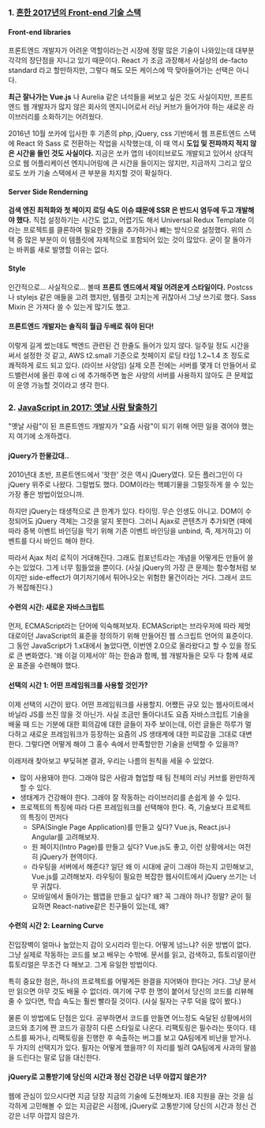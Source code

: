 ### 1. [흔한 2017년의 Front-end 기술 스택](http://seokjun.kr/front-end-dev-stack-2017/)

#### Front-end libraries

프론트엔드 개발자가 어려운 역할이라는건 시장에 정말 많은 기술이 나와있는데 대부분 각각의 장단점을 지니고 있기 때문이다. React 가 조금 과장해서 사실상의 de-facto standard 라고 할만하지만, 그렇다 해도 모든 케이스에 딱 맞아들어가는 선택은 아니다.

__최근 잘나가는 Vue.js__ 나 Aurelia 같은 녀석들을 써보고 싶은 것도 사실이지만, 프론트엔드 웹 개발자가 많지 않은 회사의 엔지니어로서 러닝 커브가 들어가야 하는 새로운 라이브러리를 소화하기는 어려웠다.

2016년 10월 쏘카에 입사한 후 기존의 php, jQuery, css 기반에서 웹 프론트엔드 스택에 React 와 Sass 로 전환하는 작업을 시작했는데, 이 때 역시 __도입 및 전파까지 적지 않은 시간을 들인 것도 사실이다.__ 지금은 쏘카 앱의 네이티브로도 개발되고 있어서 상대적으로 웹 어플리케이션 엔지니어링에 큰 시간을 들이지는 않지만, 지금까지 그리고 앞으로도 쏘카 기술 스택에서 큰 부분을 차지할 것이 확실하다.

#### Server Side Renderning

__검색 엔진 최적화와 첫 페이지 로딩 속도 이슈 떄문에 SSR 은 반드시 염두에 두고 개발해야 했다.__ 직접 설정하기는 시간도 없고, 어렵기도 해서 Universal Redux Template 이라는 프로젝트를 클론하여 필요한 것들을 추가하거나 뺴는 방식으로 설정했다. 위의 스택 중 많은 부분이 이 템플릿에 자체적으로 포함되어 있는 것이 많았다. 굳이 잘 돌아가는 바퀴를 새로 발명할 이유는 없다.

#### Style

인간적으로... 사실적으로... 볼때 __프론트 엔드에서 제일 어려운게 스타일이다.__ Postcss 나 stylejs 같은 애들을 고려 했지만, 템플릿 고치는게 귀찮아서 그냥 쓰기로 했다. Sass Mixin 은 가져다 쓸 수 있는게 많기도 했고.

#### 프론트엔드 개발자는 솔직히 월급 두배로 줘야 된다!

이렇게 길게 썼는데도 백엔드 관련된 건 한줄도 들어가 있지 않다. 일주일 정도 시간을 써서 설정한 것 같고, AWS t2.small 기준으로 첫페이지 로딩 타임 1.2~1.4 초 정도로 쾌적하게 로드 되고 있다. (라이브 사양임) 실제 오픈 전에는 서버를 몇개 더 만들어서 로드밸런서에 올린 후에 ci 에 추가해주면 높은 사양의 서버를 사용하지 않아도 큰 문제없이 운영 가능할 것이라고 생각 한다.


### 2. [JavaScript in 2017: 옛날 사람 탈출하기](http://meshlabs.ghost.io/javascript-in-2017/)

"옛날 사람"이 된 프론트엔드 개발자가 "요즘 사람"이 되기 위해 어떤 일을 겪어야 했는지 여기에 소개하겠다.

#### jQuery가 한물갔대..

2010년대 초반, 프론트엔드에서 '핫한' 것은 역시 jQuery였다. 모든 플러그인이 다 jQuery 위주로 나왔다. 그럴법도 했다. DOM이라는 핵폐기물을 그럴듯하게 쓸 수 있는 가장 좋은 방법이었으니까.

하지만 jQuery는 태생적으로 큰 한계가 있다. 타이밍. 무슨 인생도 아니고. DOM이 수정되어도 jQuery 객체는 그것을 알지 못한다. 그러니 Ajax로 콘텐츠가 추가되면 (때에 따라 중복 이벤트 바인딩을 막기 위해 기존 이벤트 바인딩을 unbind, 즉, 제거하고) 이벤트를 다시 바인드 해야 한다.

따라서 Ajax 처리 로직이 거대해진다. 그래도 컴포넌트라는 개념을 어떻게든 만들어 쓸 수는 있었다. 그게 너무 힘들었을 뿐이다. (사실 jQuery의 가장 큰 문제는 함수형처럼 보이지만 side-effect가 여기저기에서 튀어나오는 위험한 물건이라는 거다. 그래서 코드가 복잡해진다.)

#### 수련의 시간: 새로운 자바스크립트

먼저, ECMAScript라는 단어에 익숙해져보자. ECMAScript는 브라우저에 따라 제멋대로이던 JavaScript의 표준을 정의하기 위해 만들어진 웹 스크립트 언어의 표준이다. 그 동안 JavaScript가 1.x대에서 놀았다면, 이번엔 2.0으로 올라왔다고 할 수 있을 정도로 큰 변화였다. '왜 이걸 이제서야' 하는 한숨과 함께, 웹 개발자들은 모두 다 함께 새로운 표준을 수련해야 했다.

#### 선택의 시간 1: 어떤 프레임워크를 사용할 것인가?

이제 선택의 시간이 왔다. 어떤 프레임워크를 사용할지. 어쨌든 규모 있는 웹사이트에서 바닐라 JS를 쓰진 않을 것 아닌가. 사실 조금만 돌아다녀도 요즘 자바스크립트 기술을 배울 때 드는 기분에 대한 회의감에 대한 글들이 자주 보이는데, 이런 글들은 하루가 멀다하고 새로운 프레임워크가 등장하는 요즘의 JS 생태계에 대한 피로감을 그대로 대변한다. 그렇다면 어떻게 해야 그 홍수 속에서 만족할만한 기술을 선택할 수 있을까?

이래저래 찾아보고 부딪혀본 결과, 우리는 나름의 원칙을 세울 수 있었다.

- 많이 사용돼야 한다. 그래야 많은 사람과 협업할 때 팀 전체의 러닝 커브를 완만하게 할 수 있다.
- 생태계가 건강해야 한다. 그래야 잘 작동하는 라이브러리를 손쉽게 쓸 수 있다.
- 프로젝트의 특징에 따라 다른 프레임워크를 선택해야 한다. 즉, 기술보다 프로젝트의 특징이 먼저다
  - SPA(Single Page Application)를 만들고 싶다? Vue.js, React.js나 Angular를 고려해보자.
  - 원 페이지(Intro Page)를 만들고 싶다? Vue.js도 좋고, 이런 상황에서는 여전히 jQuery가 현역이다.
  - 라우팅을 서버에서 해준다? 일단 왜 이 시대에 굳이 그래야 하는지 고민해보고, Vue.js를 고려해보자. 라우팅이 필요한 복잡한 웹사이트에서 jQuery 쓰기는 너무 귀찮다.
  - 모바일에서 돌아가는 웹앱을 만들고 싶다? 왜? 꼭 그래야 하나? 정말? 굳이 필요하면 React-native같은 친구들이 있는데, 왜?

#### 수련의 시간 2: Learning Curve

진입장벽이 얼마나 높았는지 감이 오시리라 믿는다. 어떻게 넘느냐? 쉬운 방법이 없다. 그냥 실제로 작동하는 코드를 보고 배우는 수밖에. 문서를 읽고, 검색하고, 튜토리얼이란 튜토리얼은 무조건 다 해보고. 그게 유일한 방법이다.

특히 중요한 점은, 하나의 프로젝트를 어떻게든 완결을 지어봐야 한다는 거다. 그냥 문서만 읽으면 아무 것도 배울 수 없더라. 여기에 구루 한 명이 붙어서 당신의 코드를 리뷰해줄 수 있다면, 학습 속도는 훨씬 빨라질 것이다. (사실 필자는 구루 덕을 많이 봤다.)

물론 이 방법에도 단점은 있다. 공부하면서 코드를 만들면 어느정도 숙달된 상황에서의 코드와 초기에 짠 코드가 굉장히 다른 스타일로 나온다. 리팩토링은 필수라는 뜻이다. 테스트를 짜거나, 리팩토링을 진행한 후 속출하는 버그를 보고 QA팀에게 비난을 받거나. 두 가지의 선택지가 있다. 필자는 어떻게 했을까? 이 자리를 빌려 QA팀에게 사과의 말씀을 드린다는 말로 답을 대신한다.

#### jQuery로 고통받기에 당신의 시간과 정신 건강은 너무 아깝지 않은가?

웹에 관심이 있으시다면 지금 당장 지금의 기술에 도전해보자. IE8 지원을 끊는 것을 심각하게 고민해볼 수 있는 지금같은 시점에, jQuery로 고통받기에 당신의 시간과 정신 건강은 너무 아깝지 않은가.
